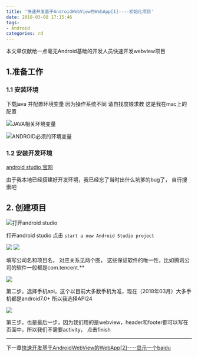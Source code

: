 ```yaml
---
title: '快速开发基于AndroidWebView的WebApp[1]----初始化项目'
date: 2018-03-08 17:15:46
tags:
- Android
categories: rd
---
```


本文章仅献给一点毫无Android基础的开发人员快速开发webview项目



## 1.准备工作
### 1.1 安装环境

下载java 并配置环境变量  因为操作系统不同 请自找度娘求教
这是我在mac上的配置

![JAVA相关环境变量](/images/20180308-1.jpg)

![ANDROID必须的环境变量](/images/20180308-2.jpg)

### 1.2 安装开发环境

[android studio 官网](http://www.android-studio.org/)

由于我本地已经搭建好开发环境，我已经忘了当时出什么坑爹的bug了， 自行搜索吧

## 2. 创建项目
![打开android studio](/images/20180308-2.jpg)

打开android studio 点击 `start a new Android Studio project`

![](/images/20180308-4.jpg)
![](/images/20180308-5.jpg)

填写公司名和项目名， 对应关系见两个图， 这些保证软件的唯一性，比如腾讯公司的软件一般都是com.tencent.**

![](/images/20180308-6.jpg)

第二步，选择手机api，这个以目前大多数手机为准，现在（2018年03月）大多手机都是android7.0+ 所以我选择API24

![](/images/20180308-7.jpg)

第三步，也是最后一步，因为我们用的是webview，header和footer都可以写在页面中，所以我们不需要activity， 点击finish

***

下一章[快速开发基于AndroidWebView的WebApp[2]----显示一个baidu](/快速开发基于AndroidWebView的WebApp-2-显示一个baidu)